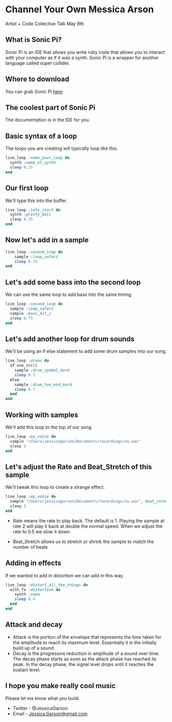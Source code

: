 # Channel Your Own Messica Arson
Artist + Code Collective Talk May 8th

## What is Sonic Pi?
Sonic Pi is an IDE that allows you write ruby code that allows you to interact with your computer as if it was a synth. Sonic Pi is a wrapper for another language called super collider.

## Where to download
You can grab Sonic Pi [here](https://sonic-pi.net/)

## The coolest part of Sonic Pi
The documentation is in the IDE for you.

## Basic syntax of a loop
The loops you are creating will typically loop like this.

```ruby
live_loop :name_your_loop do
  synth :name_of_synth
  sleep 0.25
end
```

## Our first loop
We'll type this into the buffer.
```ruby
live_loop :lets_start do
  synth :pretty_bell
  sleep 0.25
end
```

## Now let's add in a sample
```ruby
live_loop :second_loop do
    sample :loop_safari
    sleep 0.75
end
```

## Let's add some bass into the second loop
We can use the same loop to add bass into the same timing.
```ruby
live_loop :second_loop do
  sample :loop_safari
  sample :bass_hit_c
  sleep 0.75
end
```

## Let's add another loop for drum sounds
We'll be using an if else statement to add some drum samples into our song.
```ruby
live_loop :drums do
  if one_in(5)
    sample :drum_cymbal_hard
    sleep 0.5
  else
    sample :drum_tom_mid_hard
    sleep 0.7
  end
end
```

## Working with samples
We'll add this loop to the top of our song.
```ruby
live_loop :my_voice do
  sample "/Users/jessicagarson/Documents/recordings/no.wav"
  sleep 5
end
```

## Let's adjust the Rate and Beat_Stretch of this sample
We'll tweak this loop to create a strange effect.
```ruby
live_loop :my_voice do
  sample "/Users/jessicagarson/Documents/recordings/no.wav", beat_stretch: 3, rate: 0.5
  sleep 5
end
```
- Rate means the rate to play back. The default is 1. Playing the sample at rate 2 will play it back at double the normal speed. When we adjust the rate to 0.5 we slow it down.

- Beat_Stretch allows us to stretch or shrink the sample to match the number of beats

## Adding in effects
If we wanted to add in distortion we can add in this way.
```ruby
live_loop :distort_all_the_things do
  with_fx :distortion do
    synth :zawa
    sleep 0.4
  end
end
```

## Attack and decay
- Attack is the portion of the envelope that represents the time taken for the amplitude to reach its maximum level. Essentially it is the initially build up of a sound.
- Decay is the progressive reduction in amplitude of a sound over time. The decay phase starts as soon as the attack phase has reached its peak. In the decay phase, the signal level drops until it reaches the sustain level.

## I hope you make really cool music
Please let me know what you build.
- Twitter - @JessicaGarson
- Email - Jessica.Garson@gmail.com
